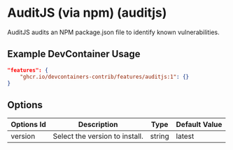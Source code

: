 
# AuditJS (via npm) (auditjs)

AuditJS audits an NPM package.json file to identify known vulnerabilities.

## Example DevContainer Usage

```json
"features": {
    "ghcr.io/devcontainers-contrib/features/auditjs:1": {}
}
```

## Options

| Options Id | Description | Type | Default Value |
|-----|-----|-----|-----|
| version | Select the version to install. | string | latest |


